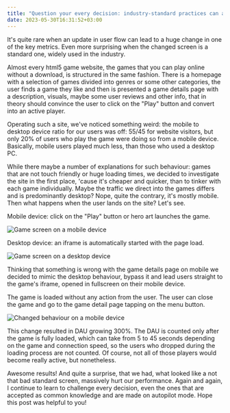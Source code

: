 ```yaml
---
title: "Question your every decision: industry-standard practices can also hurt performance"
date: 2023-05-30T16:31:52+03:00
---
```


It's quite rare when an update in user flow can lead to a huge change in one of the key metrics. Even more surprising when the changed screen is a standard one, widely used in the industry.

Almost every html5 game website, the games that you can play online without a download, is structured in the same fashion. There is a homepage with a selection of games divided into genres or some other categories, the user finds a game they like and then is presented a game details page with a description, visuals, maybe some user reviews and other info, that in theory should convince the user to click on the "Play" button and convert into an active player.

Operating such a site, we've noticed something weird: the mobile to desktop device ratio for our users was off: 55/45 for website visitors, but only 20% of users who play the game were doing so from a mobile device. Basically, mobile users played much less, than those who used a desktop PC.

While there maybe a number of explanations for such behaviour: games that are not touch friendly or huge loading times, we decided to investigate the site in the first place, 'cause it's cheaper and quicker, than to tinker with each game individually. Maybe the traffic we direct into the games differs and is predominantly desktop? Nope, quite the contrary, it's mostly mobile. Then what happens when the user lands on the site? Let's see.

Mobile device: click on the "Play" button or hero art launches the game.

![Game screen on a mobile device](/img/posts/html5-games-flow-mobile.jpg)

Desktop device: an iframe is automatically started with the page load.

![Game screen on a desktop device](/img/posts/html5-games-flow-desktop.jpg)

Thinking that something is wrong with the game details page on mobile we decided to mimic the desktop behaviour, bypass it and lead users straight to the game's iframe, opened in fullscreen on their mobile device.

The game is loaded without any action from the user. The user can close the game and go to the game detail page tapping on the menu button.

![Changed behaviour on a mobile device](/img/posts/html5-games-flow-mobile-changed.jpg)

This change resulted in DAU growing 300%. The DAU is counted only after the game is fully loaded, which can take from 5 to 45 seconds depending on the game and connection speed, so the users who dropped during the loading process are not counted. Of course, not all of those players would become really active, but nonetheless.

Awesome results! And quite a surprise, that we had, what looked like a not that bad standard screen, massively hurt our performance. Again and again, I continue to learn to challenge every decision, even the ones that are accepted as common knowledge and are made on autopilot mode. Hope this post was helpful to you!